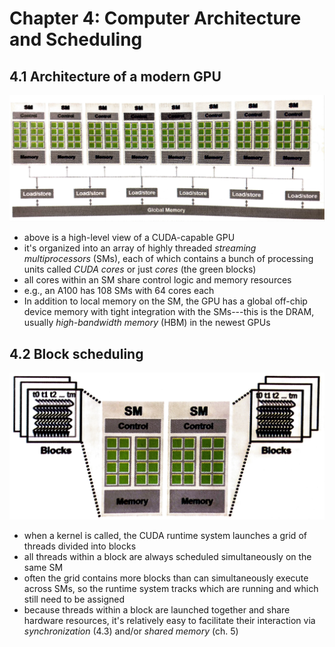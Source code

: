 # Chapter 4: Computer Architecture and Scheduling

## 4.1 Architecture of a modern GPU
![](figs/ch4_arch.png)
- above is a high-level view of a CUDA-capable GPU
- it's organized into an array of highly threaded *streaming multiprocessors* (SMs), each of which contains a bunch of processing units called *CUDA cores* or just *cores* (the green blocks)
- all cores within an SM share control logic and memory resources
- e.g., an A100 has 108 SMs with 64 cores each
- In addition to local memory on the SM, the GPU has a global off-chip device memory with tight integration with the SMs---this is the DRAM, usually *high-bandwidth memory* (HBM) in the newest GPUs


## 4.2 Block scheduling

![](figs/ch4_block-assignment.png)

- when a kernel is called, the CUDA runtime system launches a grid of threads divided into blocks
- all threads within a block are always scheduled simultaneously on the same SM
- often the grid contains more blocks than can simultaneously execute across SMs, so the runtime system tracks which are running and which still need to be assigned
- because threads within a block are launched together and share hardware resources, it's relatively easy to facilitate their interaction via *synchronization* (4.3) and/or *shared memory* (ch. 5) 
